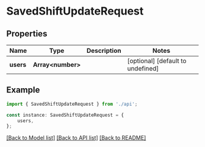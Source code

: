 # SavedShiftUpdateRequest


## Properties

Name | Type | Description | Notes
------------ | ------------- | ------------- | -------------
**users** | **Array&lt;number&gt;** |  | [optional] [default to undefined]

## Example

```typescript
import { SavedShiftUpdateRequest } from './api';

const instance: SavedShiftUpdateRequest = {
    users,
};
```

[[Back to Model list]](../README.md#documentation-for-models) [[Back to API list]](../README.md#documentation-for-api-endpoints) [[Back to README]](../README.md)
